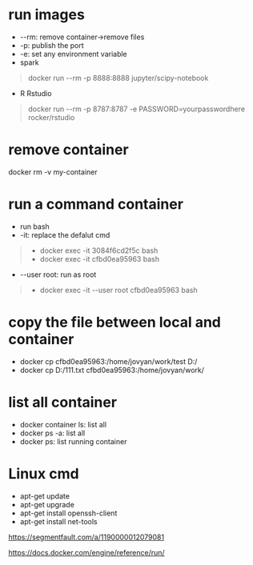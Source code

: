 # run images
- --rm: remove container->remove files
- -p: publish the port
- -e: set any environment variable
- spark
> docker run --rm -p 8888:8888 jupyter/scipy-notebook
- R Rstudio
> docker run --rm -p 8787:8787 -e PASSWORD=yourpasswordhere rocker/rstudio

# remove  container
docker rm -v my-container

# run a command container
- run bash
- -it: replace the defalut cmd
>- docker exec -it 3084f6cd2f5c bash
>- docker exec -it cfbd0ea95963 bash
- --user root: run as root
>- docker exec -it --user root cfbd0ea95963 bash

# copy the file between local and container
- docker cp cfbd0ea95963:/home/jovyan/work/test D:/
- docker cp D:/111.txt  cfbd0ea95963:/home/jovyan/work/

# list all container
- docker container ls: list all
- docker ps -a: list all
- docker ps: list running container




# Linux cmd
- apt-get update
- apt-get upgrade
- apt-get install openssh-client
- apt-get install net-tools

https://segmentfault.com/a/1190000012079081

https://docs.docker.com/engine/reference/run/
